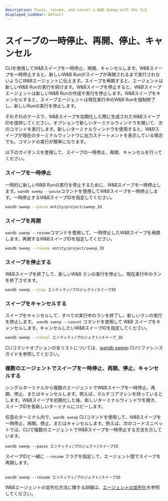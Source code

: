 ```yaml
---
description: Pause, resume, and cancel a W&B Sweep with the CLI.
displayed_sidebar: default
---
```


# スイープの一時停止、再開、停止、キャンセル

<head>
    <title>W&Bスイープの一時停止、再開、停止、キャンセル</title>
</head>

CLIを使用してW&Bスイープを一時停止、再開、キャンセルします。W&Bスイープを一時停止すると、新しいW&B Runがスイープが再開されるまで実行されないようにW&Bエージェントに伝えます。スイープを再開すると、エージェントは新しいW&B Runの実行を続けます。W&Bスイープを停止すると、W&Bスイープエージェントは新しいW&B Runの作成や実行を停止します。W&Bスイープをキャンセルすると、スイープエージェントは現在実行中のW&B Runを強制終了し、新しいRunの実行を停止します。

それぞれのケースで、W&Bスイープを初期化した際に生成されたW&BスイープIDを提供してください。オプションで新しいターミナルウィンドウを開いて、次のコマンドを実行します。新しいターミナルウィンドウを使用すると、W&Bスイープが現在のターミナルウィンドウに出力ステートメントを表示している場合でも、コマンドの実行が簡単になります。

以下のガイダンスを使用して、スイープの一時停止、再開、キャンセルを行ってください。

### スイープを一時停止

一時的に新しいW&B Runの実行を停止するために、W&Bスイープを一時停止します。`wandb sweep --pause`コマンドを使用してW&Bスイープを一時停止します。一時停止するW&BスイープIDを指定してください。

```bash
wandb sweep --pause entity/project/sweep_ID
```

### スイープを再開

`wandb sweep --resume`コマンドを使用して、一時停止したW&Bスイープを再開します。再開するW&BスイープIDを指定してください。

```bash
wandb sweep --resume entity/project/sweep_ID
```
### スイープを停止する

W&Bスイープを終了して、新しいW&B ランの実行を停止し、現在実行中のランを終了させます。

```bash
wandb sweep --stop エンティティ/プロジェクト/スイープID
```

### スイープをキャンセルする

スイープをキャンセルして、すべての実行中のランを終了し、新しいランの実行を停止します。 `wandb sweep --cancel` コマンドを使用して W&B スイープをキャンセルします。キャンセルしたいW&BスイープIDを指定してください。

```bash
wandb sweep --cancel エンティティ/プロジェクト/スイープ_ID
```

CLIコマンドオプションの全リストについては、[wandb sweep](https://docs.wandb.ai/ref/cli/wandb-sweep) CLIリファレンスガイドを参照してください。

### 複数のエージェントでスイープを一時停止、再開、停止、キャンセルする

シングルターミナルから複数のエージェントでW&Bスイープを一時停止、再開、停止、またはキャンセルします。例えば、マルチコアマシンを持っているとします。W&Bスイープを初期化した後、新しいターミナルウィンドウを開き、スイープIDを各新しいターミナルにコピーします。

任意のターミナル内で、`wandb sweep` CLIコマンドを使用して、W&Bスイープを一時停止、再開、停止、またはキャンセルします。例えば、次のコードスニペットでは、CLIで複数のエージェントでW&Bスイープを一時停止する方法を示しています。

```
wandb sweep --pause エンティティ/プロジェクト/スイープID
```

スイープIDと一緒に `--resume` フラグを指定して、エージェント間でスイープを再開します。
```

wandb sweep --resume エンティティ/プロジェクト/スイープID

```

W&Bエージェントの並列化方法に関する詳細は、[エージェントの並列化](https://docs.wandb.ai/guides/sweeps/parallelize-agents)を参照してください。